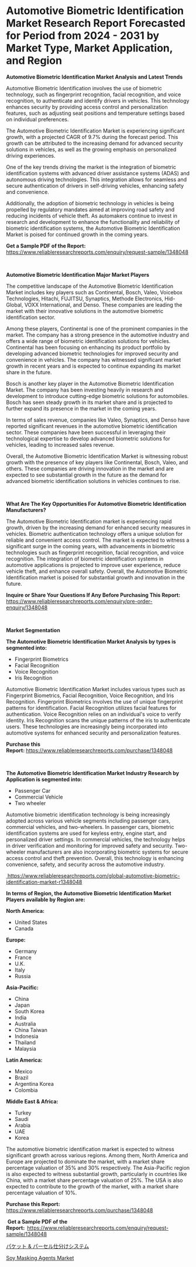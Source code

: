 <p><h1>Automotive Biometric Identification Market Research Report Forecasted for Period from 2024 -  2031 by Market Type, Market Application, and Region</h1></p><p><strong>Automotive Biometric Identification Market Analysis and Latest Trends</strong></p>
<p><p>Automotive Biometric Identification involves the use of biometric technology, such as fingerprint recognition, facial recognition, and voice recognition, to authenticate and identify drivers in vehicles. This technology enhances security by providing access control and personalization features, such as adjusting seat positions and temperature settings based on individual preferences.</p><p>The Automotive Biometric Identification Market is experiencing significant growth, with a projected CAGR of 9.7% during the forecast period. This growth can be attributed to the increasing demand for advanced security solutions in vehicles, as well as the growing emphasis on personalized driving experiences.</p><p>One of the key trends driving the market is the integration of biometric identification systems with advanced driver assistance systems (ADAS) and autonomous driving technologies. This integration allows for seamless and secure authentication of drivers in self-driving vehicles, enhancing safety and convenience.</p><p>Additionally, the adoption of biometric technology in vehicles is being propelled by regulatory mandates aimed at improving road safety and reducing incidents of vehicle theft. As automakers continue to invest in research and development to enhance the functionality and reliability of biometric identification systems, the Automotive Biometric Identification Market is poised for continued growth in the coming years.</p></p>
<p><strong>Get a Sample PDF of the Report:&nbsp;</strong> <a href="https://www.reliableresearchreports.com/enquiry/request-sample/1348048">https://www.reliableresearchreports.com/enquiry/request-sample/1348048</a></p>
<p>&nbsp;</p>
<p><strong>Automotive Biometric Identification Major Market Players</strong></p>
<p><p>The competitive landscape of the Automotive Biometric Identification Market includes key players such as Continental, Bosch, Valeo, Voicebox Technologies, Hitachi, FUJITSU, Synaptics, Methode Electronics, Hid-Global, VOXX International, and Denso. These companies are leading the market with their innovative solutions in the automotive biometric identification sector.</p><p>Among these players, Continental is one of the prominent companies in the market. The company has a strong presence in the automotive industry and offers a wide range of biometric identification solutions for vehicles. Continental has been focusing on enhancing its product portfolio by developing advanced biometric technologies for improved security and convenience in vehicles. The company has witnessed significant market growth in recent years and is expected to continue expanding its market share in the future.</p><p>Bosch is another key player in the Automotive Biometric Identification Market. The company has been investing heavily in research and development to introduce cutting-edge biometric solutions for automobiles. Bosch has seen steady growth in its market share and is projected to further expand its presence in the market in the coming years.</p><p>In terms of sales revenue, companies like Valeo, Synaptics, and Denso have reported significant revenues in the automotive biometric identification sector. These companies have been successful in leveraging their technological expertise to develop advanced biometric solutions for vehicles, leading to increased sales revenue.</p><p>Overall, the Automotive Biometric Identification Market is witnessing robust growth with the presence of key players like Continental, Bosch, Valeo, and others. These companies are driving innovation in the market and are expected to see substantial growth in the future as the demand for advanced biometric identification solutions in vehicles continues to rise.</p></p>
<p>&nbsp;</p>
<p><strong>What Are The Key Opportunities For Automotive Biometric Identification Manufacturers?</strong></p>
<p><p>The Automotive Biometric Identification market is experiencing rapid growth, driven by the increasing demand for enhanced security measures in vehicles. Biometric authentication technology offers a unique solution for reliable and convenient access control. The market is expected to witness a significant surge in the coming years, with advancements in biometric technologies such as fingerprint recognition, facial recognition, and voice recognition. The integration of biometric identification systems in automotive applications is projected to improve user experience, reduce vehicle theft, and enhance overall safety. Overall, the Automotive Biometric Identification market is poised for substantial growth and innovation in the future.</p></p>
<p><strong>Inquire or Share Your Questions If Any Before Purchasing This Report:</strong> <a href="https://www.reliableresearchreports.com/enquiry/pre-order-enquiry/1348048">https://www.reliableresearchreports.com/enquiry/pre-order-enquiry/1348048</a></p>
<p>&nbsp;</p>
<p><strong>Market Segmentation</strong></p>
<p><strong>The Automotive Biometric Identification Market Analysis by types is segmented into:</strong></p>
<p><ul><li>Fingerprint Biometrics</li><li>Facial Recognition</li><li>Voice Recognition</li><li>Iris Recognition</li></ul></p>
<p><p>Automotive Biometric Identification Market includes various types such as Fingerprint Biometrics, Facial Recognition, Voice Recognition, and Iris Recognition. Fingerprint Biometrics involves the use of unique fingerprint patterns for identification. Facial Recognition utilizes facial features for authentication. Voice Recognition relies on an individual's voice to verify identity. Iris Recognition scans the unique patterns of the iris to authenticate users. These technologies are increasingly being incorporated into automotive systems for enhanced security and personalization features.</p></p>
<p><strong>Purchase this Report:&nbsp;</strong><a href="https://www.reliableresearchreports.com/purchase/1348048">https://www.reliableresearchreports.com/purchase/1348048</a></p>
<p>&nbsp;</p>
<p><strong>The Automotive Biometric Identification Market Industry Research by Application is segmented into:</strong></p>
<p><ul><li>Passenger Car</li><li>Commercial Vehicle</li><li>Two wheeler</li></ul></p>
<p><p>Automotive biometric identification technology is being increasingly adopted across various vehicle segments including passenger cars, commercial vehicles, and two-wheelers. In passenger cars, biometric identification systems are used for keyless entry, engine start, and personalized driver settings. In commercial vehicles, the technology helps in driver verification and monitoring for improved safety and security. Two-wheeler manufacturers are also incorporating biometric systems for secure access control and theft prevention. Overall, this technology is enhancing convenience, safety, and security across the automotive industry.</p></p>
<p><a href="https://www.reliableresearchreports.com/global-automotive-biometric-identification-market-r1348048">&nbsp;https://www.reliableresearchreports.com/global-automotive-biometric-identification-market-r1348048</a></p>
<p><strong>In terms of Region, the Automotive Biometric Identification Market Players available by Region are:</strong></p>
<p>
    <p> <strong> North America: </strong>
        <ul>
            <li>United States</li>
            <li>Canada</li>
        </ul>
        </p> 
    <p> <strong> Europe: </strong>
        <ul>
            <li>Germany</li>
            <li>France</li>
            <li>U.K.</li>
            <li>Italy</li>
            <li>Russia</li>
        </ul>
        </p> 
    <p> <strong> Asia-Pacific: </strong>
        <ul>
            <li>China</li>
            <li>Japan</li>
            <li>South Korea</li>
            <li>India</li>
            <li>Australia</li>
            <li>China Taiwan</li>
            <li>Indonesia</li>
            <li>Thailand</li>
            <li>Malaysia</li>
        </ul>
        </p> 
    <p> <strong> Latin America: </strong>
        <ul>
            <li>Mexico</li>
            <li>Brazil</li>
            <li>Argentina Korea</li>
            <li>Colombia</li>
        </ul>
        </p> 
    <p> <strong> Middle East & Africa: </strong>
        <ul>
            <li>Turkey</li>
            <li>Saudi</li>
            <li>Arabia</li>
            <li>UAE</li>
            <li>Korea</li>
        </ul>
    </p>
    </p>
<p><p>The automotive biometric identification market is expected to witness significant growth across various regions. Among them, North America and Europe are projected to dominate the market, with a market share percentage valuation of 35% and 30% respectively. The Asia-Pacific region is also expected to witness substantial growth, particularly in countries like China, with a market share percentage valuation of 25%. The USA is also expected to contribute to the growth of the market, with a market share percentage valuation of 10%.</p></p>
<p><strong>Purchase this Report: </strong><a href="https://www.reliableresearchreports.com/purchase/1348048">https://www.reliableresearchreports.com/purchase/1348048</a></p>
<p>&nbsp;<strong>Get a Sample PDF of the Report:&nbsp;&nbsp;</strong><a href="https://www.reliableresearchreports.com/enquiry/request-sample/1348048">https://www.reliableresearchreports.com/enquiry/request-sample/1348048</a></p>
<p><strong></strong></p>
<p><p><a href="https://github.com/avbqbctihcbe2/Market-Research-Report-List-3/blob/main/7116542125151.md">パケット & パーセル仕分けシステム</a></p><p><a href="https://medium.com/@daleaams71/soy-masking-agents-market-global-market-share-and-ranking-overall-sales-and-demand-forecast-2024-67e33f5423a7">Soy Masking Agents Market</a></p></p>